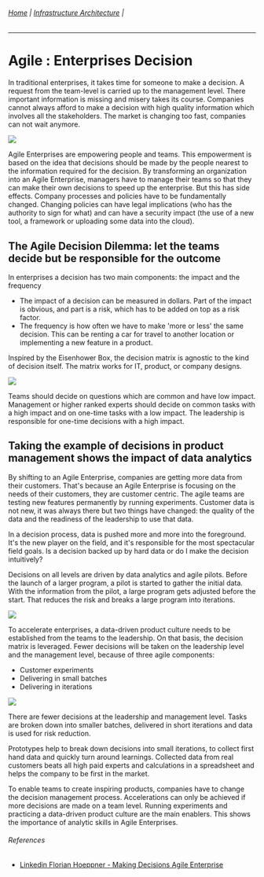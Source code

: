 ###### [Home](https://github.com/RyKaj/Documentation/blob/master/README.md) | [Infrastructure Architecture](https://github.com/RyKaj/Documentation/tree/master/Agile/README.md) |
------------

Agile : Enterprises Decision 
============================


In traditional enterprises, it takes time for someone to make a decision. A request from the team-level is carried up to the management level. There important information is missing and misery takes its course. Companies cannot always afford to make a decision with high quality information which involves all the stakeholders. The market is changing too fast, companies can not wait anymore.

![](attachments/463530568/463530567.jpg)

Agile Enterprises are empowering people and teams. This empowerment is based on the idea that decisions should be made by the people nearest to the information required for the decision. By transforming an organization into an Agile Enterprise, managers have to manage their teams so that they can make their own decisions to speed up the enterprise. But this has side effects. Company processes and policies have to be fundamentally changed. Changing policies can have legal implications (who has the authority to sign for what) and can have a security impact (the use of a new tool, a framework or uploading some data into the cloud).

The Agile Decision Dilemma: let the teams decide but be responsible for the outcome
-------------------------------------------------------------------------------------

In enterprises a decision has two main components: the impact and the
frequency

-   The impact of a decision can be measured in dollars. Part of the impact is obvious, and part is a risk, which has to be added on top     as a risk factor. 
-   The frequency is how often we have to make 'more or less' the same decision. This can be renting a car for travel to another location     or implementing a new feature in a product.

Inspired by the Eisenhower Box, the decision matrix is agnostic to the kind of decision itself. The matrix works for IT, product, or company designs.

![](attachments/463530568/463530564.png)

Teams should decide on questions which are common and have low impact. Management or higher ranked experts should decide on common tasks with a high impact and on one-time tasks with a low impact. The leadership is responsible for one-time decisions with a high impact.

Taking the example of decisions in product management shows the impact of data analytics
----------------------------------------------------------------------------------------

By shifting to an Agile Enterprise, companies are getting more data from their customers. That's because an Agile Enterprise is focusing on the needs of their customers, they are customer centric. The agile teams are testing new features permanently by running experiments. Customer data is not new, it was always there but two things have changed: the quality of the data and the readiness of the leadership to use that data. 

In a decision process, data is pushed more and more into the foreground. It's the new player on the field, and it's responsible for the most spectacular field goals. Is a decision backed up by hard data or do I make the decision intuitively?

Decisions on all levels are driven by data analytics and agile pilots. Before the launch of a larger program, a pilot is started to gather the initial data. With the information from the pilot, a large program gets adjusted before the start. That reduces the risk and breaks a large program into iterations.

![](attachments/463530568/463530565.png)

To accelerate enterprises, a data-driven product culture needs to be established from the teams to the leadership. On that basis, the decision matrix is leveraged. Fewer decisions will be taken on the leadership level and the management level, because of three agile components:

-   Customer experiments
-   Delivering in small batches
-   Delivering in iterations

![](attachments/463530568/463530566.png)

There are fewer decisions at the leadership and management level. Tasks are broken down into smaller batches, delivered in short iterations and data is used for risk reduction.

Prototypes help to break down decisions into small iterations, to collect first hand data and quickly turn around learnings. Collected data from real customers beats all high paid experts and calculations in a spreadsheet and helps the company to be first in the market.

To enable teams to create inspiring products, companies have to change the decision management process. Accelerations can only be achieved if more decisions are made on a team level. Running experiments and practicing a data-driven product culture are the main enablers. This shows the importance of analytic skills in Agile Enterprises. 

###### References

-   [Linkedin Florian Hoeppner - Making Decisions Agile Enterprise](https://www.linkedin.com/pulse/making-decisions-agile-enterprise-florian-hoeppner/)



